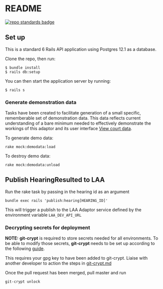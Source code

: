 # README

[![repo standards badge](https://img.shields.io/badge/dynamic/json?color=green&style=for-the-badge&logo=github&label=MoJ%20Compliant&query=%24.data%5B%3F%28%40.name%20%3D%3D%20%22hmcts-common-platform-mock-api%22%29%5D.status&url=https%3A%2F%2Foperations-engineering-reports.cloud-platform.service.justice.gov.uk%2Fgithub_repositories)](https://operations-engineering-reports.cloud-platform.service.justice.gov.uk/github_repositories#hmcts-common-platform-mock-api "Link to report")


## Set up

This is a standard 6 Rails API application using Postgres 12.1 as a database.

Clone the repo, then run:

```
$ bundle install
$ rails db:setup
```

You can then start the application server by running:

```
$ rails s
```

### Generate demonstration data
Tasks have been created to facilitate generation of a small specific, rememberable set of demonstration data. This data reflects current understanding of a bare minimum needed to effectively demonstrate the workings of this adaptor and its user interface [View court data](https://github.com/ministryofjustice/laa-court-data-ui).

To generate demo data:
```
rake mock:demodata:load
```

To destroy demo data:
```
rake mock:demodata:unload
```

## Publish HearingResulted to LAA

Run the rake task by passing in the hearing id as an argument

```
bundle exec rails 'publish:hearing[HEARING_ID]'
```

This will trigger a publish to the LAA Adaptor service defined by the environment variable `LAA_DEV_API_URL`


### Decrypting secrets for deployment

**NOTE:** **git-crypt** is required to store secrets needed for all environments.
To be able to modify those secrets, **git-crypt** needs to be set up according to the following
[guide](https://user-guide.cloud-platform.service.justice.gov.uk/documentation/other-topics/git-crypt-setup.html#git-crypt).

This requires your gpg key to have been added to git-crypt.  Liaise with another developer to action the steps in [git-crypt.md](docs/git-crypt.md)

Once the pull request has been merged, pull master and run

```
git-crypt unlock
```
